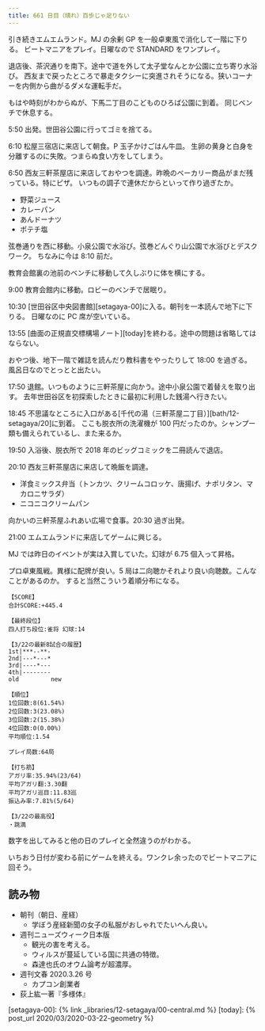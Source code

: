 ```yaml
---
title: 661 日目（晴れ）百歩じゃ足りない
---
```


引き続きエムエムランド。MJ の余剰 GP を一般卓東風で消化して一階に下りる。
ビートマニアをプレイ。日曜なので STANDARD をワンプレイ。

退店後、茶沢通りを南下。途中で道を外して太子堂なんとか公園に立ち寄り水浴び。
西友まで戻ったところで暴走タクシーに突進されそうになる。狭いコーナーを内側から曲がるダメな運転手だ。

もはや時刻がわからぬが、下馬二丁目のこどものひろば公園に到着。
同じベンチで休息する。

5:50 出発。世田谷公園に行ってゴミを捨てる。

6:10 松屋三宿店に来店して朝食。P 玉子かけごはん牛皿。
生卵の黄身と白身を分離するのに失敗。つまらぬ食い方をしてしまう。

6:50 西友三軒茶屋店に来店しておやつを調達。昨晩のベーカリー商品がまだ残っている。特にピザ。
いつもの調子で連休だからといって作り過ぎたか。

* 野菜ジュース
* カレーパン
* あんドーナツ
* ポテチ塩

弦巻通りを西に移動。小泉公園で水浴び。弦巻どんぐり山公園で水浴びとデスクワーク。
ちなみに今は 8:10 前だ。

教育会館裏の池前のベンチに移動して久しぶりに体を横にする。

9:00 教育会館内に移動。ロビーのベンチで居眠り。

10:30 [世田谷区中央図書館][setagaya-00]に入る。朝刊を一本読んで地下に下りる。
日曜なのに PC 席が空いている。

13:55 [曲面の正規直交標構場ノート][today]を終わる。途中の問題は省略してはならない。

おやつ後、地下一階で雑誌を読んだり教科書をやったりして 18:00 を過ぎる。
風呂日なのでとっとと出たい。

17:50 退館。いつものように三軒茶屋に向かう。途中小泉公園で着替えを取り出す。
去年世田谷区を初探索したときに最初に利用した銭湯へ行きたい。

18:45 不思議なところに入口がある[千代の湯（三軒茶屋二丁目）][bath/12-setagaya/20]に到着。
ここも脱衣所の洗濯機が 100 円だったのか。シャンプー類も備えられているし、また来るか。

19:50 入浴後、脱衣所で 2018 年のビッグコミックを二冊読んで退店。

20:10 西友三軒茶屋店に来店して晩飯を調達。

* 洋食ミックス弁当（トンカツ、クリームコロッケ、唐揚げ、ナポリタン、マカロニサラダ）
* ニコニコクリームパン

向かいの三軒茶屋ふれあい広場で食事。20:30 過ぎ出発。

21:00 エムエムランドに来店してゲームに興じる。

MJ では昨日のイベントが実は入賞していた。幻球が 6.75 個入って昇格。

プロ卓東風戦。異様に配牌が良い。5 局は二向聴かそれより良い向聴数。こんなことがあるのか。
すると当然こういう着順分布になる。

```text
【SCORE】
合計SCORE:+445.4

【最終段位】
四人打ち段位:雀将 幻球:14

【3/22の最新8試合の履歴】
1st|***--**-
2nd|---*---*
3rd|----*---
4th|--------
old         new

【順位】
1位回数:8(61.54%)
2位回数:3(23.08%)
3位回数:2(15.38%)
4位回数:0(0.00%)
平均順位:1.54

プレイ局数:64局

【打ち筋】
アガリ率:35.94%(23/64)
平均アガリ翻:3.30翻
平均アガリ巡目:11.83巡
振込み率:7.81%(5/64)

【3/22の最高役】
・跳満
```

数字を出してみると他の日のプレイと全然違うのがわかる。

いちおう日付が変わる前にゲームを終える。ワンクレ余ったのでビートマニアに回そう。

## 読み物

* 朝刊（朝日、産経）
  * 学ぼう産経新聞の女子の私服がおしゃれでたいへん良い。
* 週刊ニューズウィーク日本版
  * 観光の害を考える。
  * ウィルスが蔓延している国に共通の特徴。
  * 森達也氏のオウム論考が超濃厚。
* 週刊文春 2020.3.26 号
  * カプコン創業者
* 荻上紘一著『多様体』

[setagaya-00]: {% link _libraries/12-setagaya/00-central.md %}
[today]: {% post_url 2020/03/2020-03-22-geometry %}
